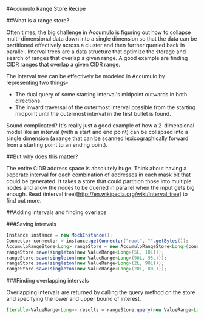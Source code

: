 #Accumulo Range Store Recipe

##What is a range store?

Often times, the big challenge in Accumulo is figuring out how to collapse multi-dimensional data down into a single dimension so that the data can be partitioned effectively across a cluster and then further queried back in parallel. Interval trees are a data structure that optimize the storage and search of ranges that overlap a given range. A good example are finding CIDR ranges that overlap a given CIDR range. 

The interval tree can be effectively be modeled in Accumulo by representing two things-

- The dual query of some starting interval's midpoint outwards in both directions.
- The inward traversal of the outermost interval possible from the starting midpoint until the outermost interval in the first bullet is found.

Sound complicated? It's really just a good example of how a 2-dimensional model like an interval (with a start and end point) can be collapsed into a single dimension (a range that can be scanned lexicographically forward from a starting point to an ending point).

##But why does this matter?

The entire CIDR address space is absolutely huge. Think about having a seperate interval for each combination of addresses in each mask bit that could be generated. It takes a store that could partition those into multiple nodes and allow the nodes to be queried in parallel when the input gets big enough. Read (interval tree)[http://en.wikipedia.org/wiki/Interval_tree] to find out more.

##Adding intervals and finding overlaps

###Saving intervals

```java
Instance instance = new MockInstance();
Connector connector = instance.getConnector("root", "".getBytes());
AccumuloRangeStore<Long> rangeStore = new AccumuloRangeStore<Long>(connector, new LongRangeHelper());
rangeStore.save(singleton(new ValueRange<Long>(5L, 10L)));
rangeStore.save(singleton(new ValueRange<Long>(90L, 95L)));
rangeStore.save(singleton(new ValueRange<Long>(2L, 98L)));
rangeStore.save(singleton(new ValueRange<Long>(20L, 80L)));
```

###Finding overlapping intervals

Overlapping intervals are returned by calling the query method on the store and specifying the lower and upper bound of interest. 

```java
Iterable<ValueRange<Long>> results = rangeStore.query(new ValueRange<Long>(49L, 51L), new Auths());
```

